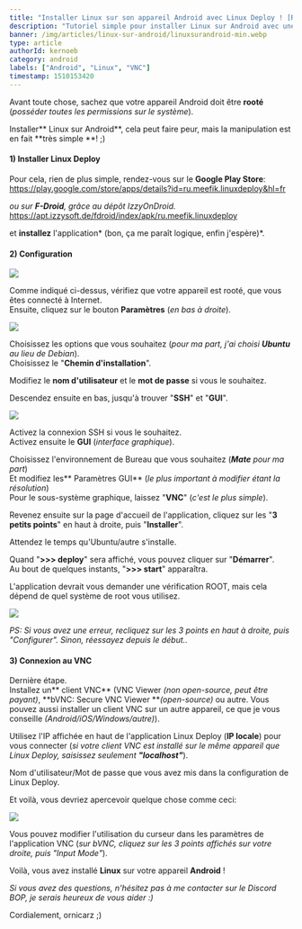 ```yaml
---
title: "Installer Linux sur son appareil Android avec Linux Deploy ! [ROOT]"
description: "Tutoriel simple pour installer Linux sur Android avec une connexion VNC."
banner: /img/articles/linux-sur-android/linuxsurandroid-min.webp
type: article
authorId: kernoeb
category: android
labels: ["Android", "Linux", "VNC"]
timestamp: 1510153420
---
```


Avant toute chose, sachez que votre appareil Android doit être **rooté** (*posséder toutes les permissions sur le système*).  
   
 Installer** Linux sur Android**, cela peut faire peur, mais la manipulation est en fait **très simple **! ;)

#### 1) Installer Linux Deploy

 Pour cela, rien de plus simple, rendez-vous sur le **Google Play Store**:  
 <https://play.google.com/store/apps/details?id=ru.meefik.linuxdeploy&hl=fr>

 *ou sur **F-Droid**, grâce au dépôt IzzyOnDroid.*  
 <https://apt.izzysoft.de/fdroid/index/apk/ru.meefik.linuxdeploy>

 et **installez** l'application* (bon, ça me paraît logique, enfin j'espère)*.

#### 2) Configuration

 ![](/img/articles/linux-sur-android/linuxandroid-deploy1.webp)

 Comme indiqué ci-dessus, vérifiez que votre appareil est rooté, que vous êtes connecté à Internet.  
 Ensuite, cliquez sur le bouton **Paramètres** (*en bas à droite*).

 ![](/img/articles/linux-sur-android/linuxandroid-deploy2.webp)

 Choisissez les options que vous souhaitez (*pour ma part, j'ai choisi **Ubuntu** au lieu de Debian*).  
 Choisissez le "**Chemin d'installation**".

 Modifiez le **nom d'utilisateur** et le **mot de passe** si vous le souhaitez.

 Descendez ensuite en bas, jusqu'à trouver "**SSH**" et "**GUI**".

 ![](/img/articles/linux-sur-android/linuxandroid-deploy3.webp)

 Activez la connexion SSH si vous le souhaitez.  
 Activez ensuite le **GUI** (*interface graphique*).

 Choisissez l'environnement de Bureau que vous souhaitez (***Mate** pour ma part*)  
 Et modifiez les** Paramètres GUI** (*le plus important à modifier étant la résolution*)  
 Pour le sous-système graphique, laissez "**VNC**" (*c'est le plus simple*).

 Revenez ensuite sur la page d'accueil de l'application, cliquez sur les "**3 petits points**" en haut à droite, puis "**Installer**".

 Attendez le temps qu'Ubuntu/autre s'installe.

 Quand "**>>> deploy**" sera affiché, vous pouvez cliquer sur "**Démarrer**".  
 Au bout de quelques instants, "**>>> start**" apparaîtra.

 L'application devrait vous demander une vérification ROOT, mais cela dépend de quel système de root vous utilisez. 

 ![](/img/articles/linux-sur-android/magisk-min.webp)

 *PS: Si vous avez une erreur, recliquez sur les 3 points en haut à droite, puis "Configurer". Sinon, réessayez depuis le début..*

#### 3) Connexion au VNC

 Dernière étape.  
 Installez un** client VNC** (VNC Viewer *(non open-source, peut être payant)*, **bVNC: Secure VNC Viewer ***(open-source)* ou autre. Vous pouvez aussi installer un client VNC sur un autre appareil, ce que je vous conseille *(Android/iOS/Windows/autre)*).

 Utilisez l'IP affichée en haut de l'application Linux Deploy (**IP locale**) pour vous connecter (*si votre client VNC est installé sur le même appareil que Linux Deploy, saisissez seulement **"localhost"***).

 Nom d'utilisateur/Mot de passe que vous avez mis dans la configuration de Linux Deploy.

 Et voilà, vous devriez apercevoir quelque chose comme ceci:

 ![](/img/articles/linux-sur-android/linuxandroid-deploy4.webp)

 Vous pouvez modifier l'utilisation du curseur dans les paramètres de l'application VNC (*sur bVNC, cliquez sur les 3 points affichés sur votre droite, puis "Input Mode"*).

 Voilà, vous avez installé **Linux** sur votre appareil **Android** !

  

 *Si vous avez des questions, n'hésitez pas à me contacter sur le Discord BOP, je serais heureux de vous aider :)*

 Cordialement, ornicarz ;)
